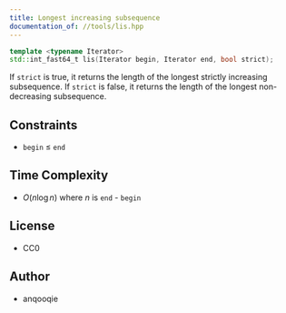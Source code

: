 ```yaml
---
title: Longest increasing subsequence
documentation_of: //tools/lis.hpp
---
```


```cpp
template <typename Iterator>
std::int_fast64_t lis(Iterator begin, Iterator end, bool strict);
```

If `strict` is true, it returns the length of the longest strictly increasing subsequence.
If `strict` is false, it returns the length of the longest non-decreasing subsequence.

## Constraints
- `begin` $\leq$ `end`

## Time Complexity
- $O(n \log n)$ where $n$ is `end` - `begin`

## License
- CC0

## Author
- anqooqie

